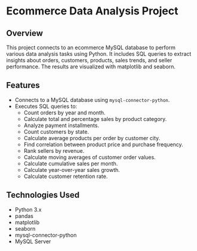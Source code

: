 # Ecommerce Data Analysis Project

## Overview
This project connects to an ecommerce MySQL database to perform various data analysis tasks using Python. 
It includes SQL queries to extract insights about orders, customers, products, sales trends, and seller performance. The results are visualized with matplotlib and seaborn.

## Features
- Connects to a MySQL database using `mysql-connector-python`.
- Executes SQL queries to:
  - Count orders by year and month.
  - Calculate total and percentage sales by product category.
  - Analyze payment installments.
  - Count customers by state.
  - Calculate average products per order by customer city.
  - Find correlation between product price and purchase frequency.
  - Rank sellers by revenue.
  - Calculate moving averages of customer order values.
  - Calculate cumulative sales per month.
  - Calculate year-over-year sales growth.
  - Calculate customer retention rate.

## Technologies Used
- Python 3.x
- pandas
- matplotlib
- seaborn
- mysql-connector-python
- MySQL Server

